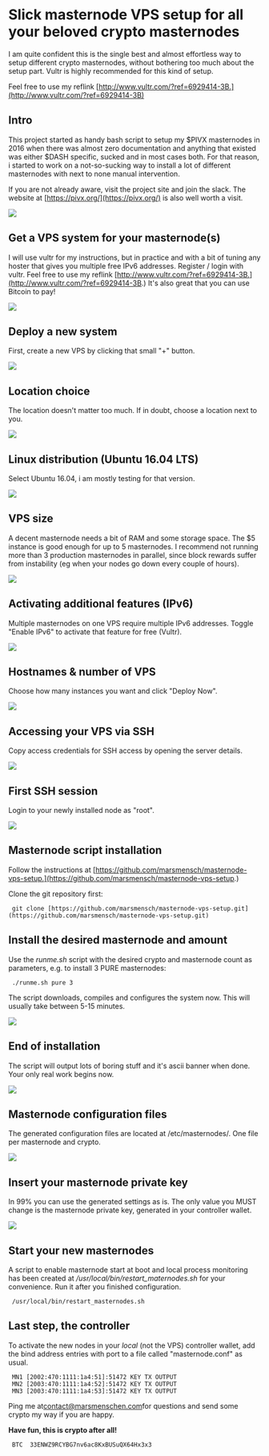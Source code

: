 # Slick masternode VPS setup for all your beloved crypto masternodes

I am quite confident this is the single best and almost effortless way to setup different crypto masternodes, without bothering too much about the setup part. Vultr is highly recommended for this kind of setup.

Feel free to use my reflink [http://www.vultr.com/?ref=6929414-3B.](http://www.vultr.com/?ref=6929414-3B)

## Intro

This project started as handy bash script to setup my $PIVX masternodes in 2016 when there was almost zero documentation and anything that existed was either $DASH specific, sucked and in most cases both. For that reason, i started to work on a not-so-sucking way to install a lot of different masternodes with next to none manual intervention.

If you are not already aware, visit the project site and join the slack. The website at [https://pivx.org/](https://pivx.org/) is also well worth a visit. 

![][1]

[1]: images/masternode_vps/intro.png

## Get a VPS system for your masternode(s)

I will use vultr for my instructions, but in practice and with a bit of tuning any hoster that gives you multiple free IPv6 addresses. Register / login with vultr. Feel free to use my reflink [http://www.vultr.com/?ref=6929414-3B.](http://www.vultr.com/?ref=6929414-3B.) It's also great that you can use Bitcoin to pay!

![][2]

[2]: images/masternode_vps/get-a-vps-system-for-your-masternode-s-.png

## Deploy a new system

First, create a new VPS by clicking that small "+" button.

![][3]

[3]: images/masternode_vps/deploy-a-new-system.png

## Location choice

The location doesn't matter too much. If in doubt, choose a location next to you.

![][4]

[4]: images/masternode_vps/location-choice.png

## Linux distribution (Ubuntu 16.04 LTS)

Select Ubuntu 16.04, i am mostly testing for that version.

![][5]

[5]: images/masternode_vps/linux-distribution--ubuntu-1604-lts-.png

## VPS size

A decent masternode needs a bit of RAM and some storage space. The $5 instance is good enough for up to 5 masternodes. I recommend not running more than 3 production masternodes in parallel, since block rewards suffer from instability (eg when your nodes go down every couple of hours).

![][6]

[6]: images/masternode_vps/vps-size.png

## Activating additional features (IPv6)

Multiple masternodes on one VPS require multiple IPv6 addresses. Toggle "Enable IPv6" to activate that feature for free (Vultr).

![][7]

[7]: images/masternode_vps/activating-additional-features--ipv6-.png

## Hostnames & number of VPS

Choose how many instances you want and click "Deploy Now".

![][8]

[8]: images/masternode_vps/hostnames--amp--number-of-vps.png

## Accessing your VPS via SSH

Copy access credentials for SSH access by opening the server details.

![][9]

[9]: images/masternode_vps/accessing-your-vps-via-ssh.png

## First SSH session

Login to your newly installed node as "root".

![][10]

[10]: images/masternode_vps/first-ssh-session.png

## Masternode script installation

Follow the instructions at [https://github.com/marsmensch/masternode-vps-setup.](https://github.com/marsmensch/masternode-vps-setup.)

Clone the git repository first:

     git clone [https://github.com/marsmensch/masternode-vps-setup.git](https://github.com/marsmensch/masternode-vps-setup.git)



## Install the desired masternode and amount

Use the *runme.sh* script with the desired crypto and masternode count as parameters, e.g. to install 3 PURE masternodes:

     ./runme.sh pure 3

The script downloads, compiles and configures the system now. This will usually take between 5-15 minutes.

![][11]

[11]: images/masternode_vps/install-the-desired-masternode-and-amount.png

## End of installation

The script will output lots of boring stuff and it's ascii banner when done. Your only real work begins now.

![][12]

[12]: images/masternode_vps/end-of-installation.png

## Masternode configuration files

The generated configuration files are located at /etc/masternodes/. One file per masternode and crypto.

![][13]

[13]: images/masternode_vps/masternode-configuration-files.png

## Insert your masternode private key

In 99% you can use the generated settings as is. The only value you MUST change is the masternode private key, generated in your controller wallet.

![][14]

[14]: images/masternode_vps/insert-your-masternode-private-key.png

## Start your new masternodes

A script to enable masternode start at boot and local process monitoring has been created at */usr/local/bin/restart_maternodes.sh* for your convenience. Run it after you finished configuration.

     /usr/local/bin/restart_masternodes.sh

## Last step, the controller

To activate the new nodes in your _local_ (not the VPS) controller wallet, add the bind address entries with port to a file called "masternode.conf" as usual.

     MN1 [2002:470:1111:1a4:51]:51472 KEY TX OUTPUT
     MN2 [2003:470:1111:1a4:52]:51472 KEY TX OUTPUT
     MN3 [2003:470:1111:1a4:53]:51472 KEY TX OUTPUT

Ping me at[contact@marsmenschen.com](mailto:contact@marsmenschen.com)for questions and send some crypto my way if you are happy.

**Have fun, this is crypto after all!**

     BTC  33ENWZ9RCYBG7nv6ac8KxBUSuQX64Hx3x3
